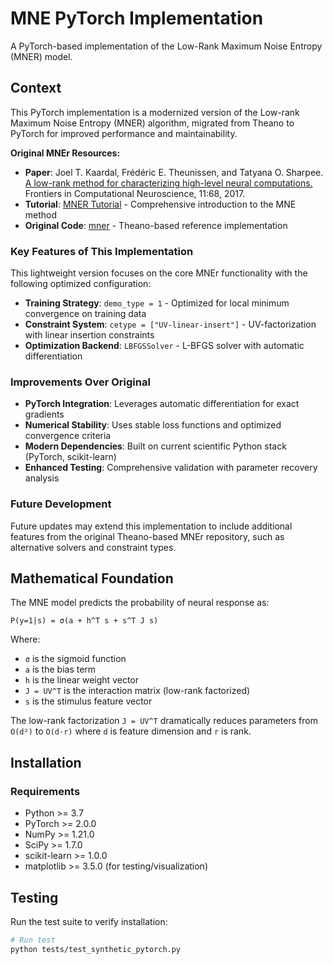 # MNE PyTorch Implementation

A PyTorch-based implementation of the Low-Rank Maximum Noise Entropy (MNER) model. 

## Context

This PyTorch implementation is a modernized version of the Low-rank Maximum Noise Entropy (MNER) algorithm, migrated from Theano to PyTorch for improved performance and maintainability.

**Original MNEr Resources:**
- **Paper**: Joel T. Kaardal, Frédéric E. Theunissen, and Tatyana O. Sharpee. [A low-rank method for characterizing high-level neural computations.](https://www.frontiersin.org/journals/computational-neuroscience/articles/10.3389/fncom.2017.00068/full) Frontiers in Computational Neuroscience, 11:68, 2017.
- **Tutorial**: [MNER Tutorial](http://joelkaardal.com/links/tutorials/mner.html) - Comprehensive introduction to the MNE method
- **Original Code**: [mner](https://github.com/jkaardal/mner) - Theano-based reference implementation

### Key Features of This Implementation

This lightweight version focuses on the core MNEr functionality with the following optimized configuration:

- **Training Strategy**: `demo_type = 1` - Optimized for local minimum convergence on training data
- **Constraint System**: `cetype = ["UV-linear-insert"]` - UV-factorization with linear insertion constraints
- **Optimization Backend**: `LBFGSSolver` - L-BFGS solver with automatic differentiation

### Improvements Over Original

- **PyTorch Integration**: Leverages automatic differentiation for exact gradients
- **Numerical Stability**: Uses stable loss functions and optimized convergence criteria
- **Modern Dependencies**: Built on current scientific Python stack (PyTorch, scikit-learn)
- **Enhanced Testing**: Comprehensive validation with parameter recovery analysis

### Future Development

Future updates may extend this implementation to include additional features from the original Theano-based MNEr repository, such as alternative solvers and constraint types.

## Mathematical Foundation

The MNE model predicts the probability of neural response as:

```
P(y=1|s) = σ(a + h^T s + s^T J s)
```

Where:
- `σ` is the sigmoid function
- `a` is the bias term
- `h` is the linear weight vector
- `J = UV^T` is the interaction matrix (low-rank factorized)
- `s` is the stimulus feature vector

The low-rank factorization `J = UV^T` dramatically reduces parameters from `O(d²)` to `O(d·r)` where `d` is feature dimension and `r` is rank.

## Installation

### Requirements

- Python >= 3.7
- PyTorch >= 2.0.0
- NumPy >= 1.21.0
- SciPy >= 1.7.0
- scikit-learn >= 1.0.0
- matplotlib >= 3.5.0 (for testing/visualization)

## Testing

Run the test suite to verify installation:

```bash
# Run test
python tests/test_synthetic_pytorch.py
```
